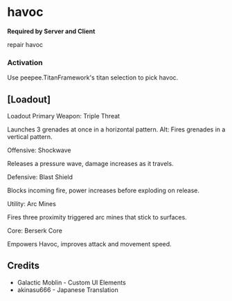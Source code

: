 # havoc

**Required by Server and Client**

repair havoc

### Activation

Use peepee.TitanFramework's titan selection to pick havoc.

## [Loadout]

Loadout Primary Weapon: Triple Threat

Launches 3 grenades at once in a horizontal pattern. Alt: Fires grenades in a vertical pattern.

Offensive: Shockwave

Releases a pressure wave, damage increases as it travels.

Defensive: Blast Shield

Blocks incoming fire, power increases before exploding on release.

Utility: Arc Mines

Fires three proximity triggered arc mines that stick to surfaces.

Core: Berserk Core

Empowers Havoc, improves attack and movement speed.

## Credits

- Galactic Moblin - Custom UI Elements
- akinasu666 - Japanese Translation
